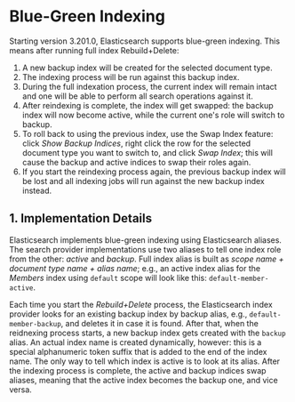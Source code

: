 # Blue-Green Indexing

Starting version 3.201.0, Elasticsearch supports blue-green indexing. This means after running full index Rebuild+Delete:
1. A new backup index will be created for the selected document type.
2. The indexing process will be run against this backup index.
3. During the full indexation process, the current index will remain intact and one will be able to perform all search operations against it.
4. After reindexing is complete, the index will get swapped: the backup index will now become active, while the current one's role will switch to backup.
5. To roll back to using the previous index, use the Swap Index feature: click *Show Backup Indices*, right click the row for the selected document type you want to switch to, and click *Swap Index*; this will cause the backup and active indices to swap their roles again.
6. If you start the reindexing process again, the previous backup index will be lost and all indexing jobs will run against the new backup index instead.

## 1. Implementation Details

Elasticsearch implements blue-green indexing using Elasticsearch aliases. The search provider implementations use two aliases to tell one index role from the other: *active* and *backup*. Full index alias is built as *scope name + document type name + alias name*; e.g., an active index alias for the *Members* index using `default` scope will look like this: `default-member-active`.

Each time you start the *Rebuild+Delete* process, the Elasticsearch index provider looks for an existing backup index by backup alias, e.g., `default-member-backup`, and deletes it in case it is found. After that, when the reidnexing process starts, a new backup index gets created with the `backup` alias. An actual index name is created dynamically, however: this is a special alphanumeric token suffix that is added to the end of the index name. The only way to tell which index is active is to look at its alias. After the indexing process is complete, the active and backup indices swap aliases, meaning that the active index becomes the backup one, and vice versa.
